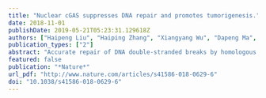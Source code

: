 ```yaml
---
title: "Nuclear cGAS suppresses DNA repair and promotes tumorigenesis."
date: 2018-11-01
publishDate: 2019-05-21T05:23:31.129618Z
authors: ["Haipeng Liu", "Haiping Zhang", "Xiangyang Wu", "Dapeng Ma", "Juehui Wu", "Lin Wang", "Yan Jiang", "Yiyan Fei", "Chenggang Zhu", "Rong Tan", "Peter Jungblut", "Gang Pei", "Anca Dorhoi", "Qiaoling Yan", "Fan Zhang", "Ruijuan Zheng", "Siyu Liu", "Haijiao Liang", "Zhonghua Liu", "Hua Yang", "Jianxia Chen", "Peng Wang", "Tianqi Tang", "Wenxia Peng", "Zhangsen Hu", "Zhu Xu", "Xiaochen Huang", "Jie Wang", "Haohao Li", "Yilong Zhou", "Feng Liu", "Dapeng Yan", "Stefan H E Kaufmann", "Chang Chen", "Zhiyong Mao", "Baoxue Ge"]
publication_types: ["2"]
abstract: "Accurate repair of DNA double-stranded breaks by homologous recombination preserves genome integrity and inhibits tumorigenesis. Cyclic GMP-AMP synthase (cGAS) is a cytosolic DNA sensor that activates innate immunity by initiating the STING-IRF3-type I IFN signalling cascade1,2. Recognition of ruptured micronuclei by cGAS links genome instability to the innate immune response3,4, but the potential involvement of cGAS in DNA repair remains unknown. Here we demonstrate that cGAS inhibits homologous recombination in mouse and human models. DNA damage induces nuclear translocation of cGAS in a manner that is dependent on importin-$α$, and the phosphorylation of cGAS at tyrosine 215-mediated by B-lymphoid tyrosine kinase-facilitates the cytosolic retention of cGAS. In the nucleus, cGAS is recruited to double-stranded breaks and interacts with PARP1 via poly(ADP-ribose). The cGAS-PARP1 interaction impedes the formation of the PARP1-Timeless complex, and thereby suppresses homologous recombination. We show that knockdown of cGAS suppresses DNA damage and inhibits tumour growth both in vitro and in vivo. We conclude that nuclear cGAS suppresses homologous-recombination-mediated repair and promotes tumour growth, and that cGAS therefore represents a potential target for cancer prevention and therapy."
featured: false
publication: "*Nature*"
url_pdf: "http://www.nature.com/articles/s41586-018-0629-6"
doi: "10.1038/s41586-018-0629-6"
---
```


